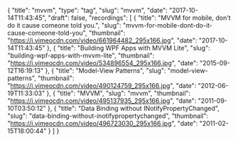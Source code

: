 {
  "title": "mvvm",
  "type": "tag",
  "slug": "mvvm",
  "date": "2017-10-14T11:43:45",
  "draft": false,
  "recordings": [
    {
      "title": "MVVM for mobile, don't do it cause comeone told you.",
      "slug": "mvvm-for-mobile-dont-do-it-cause-comeone-told-you",
      "thumbnail": "https://i.vimeocdn.com/video/661964482_295x166.jpg",
      "date": "2017-10-14T11:43:45"
    },
    {
      "title": "Building WPF Apps with MVVM Lite",
      "slug": "building-wpf-apps-with-mvvm-lite",
      "thumbnail": "https://i.vimeocdn.com/video/534896554_295x166.jpg",
      "date": "2015-09-12T16:19:13"
    },
    {
      "title": "Model-View Patterns",
      "slug": "model-view-patterns",
      "thumbnail": "https://i.vimeocdn.com/video/490124759_295x166.jpg",
      "date": "2012-06-19T11:33:03"
    },
    {
      "title": "MVVM",
      "slug": "mvvm",
      "thumbnail": "https://i.vimeocdn.com/video/495137935_295x166.jpg",
      "date": "2011-09-10T03:50:12"
    },
    {
      "title": "Data Binding without INotifyPropertyChanged",
      "slug": "data-binding-without-inotifypropertychanged",
      "thumbnail": "https://i.vimeocdn.com/video/496723030_295x166.jpg",
      "date": "2011-02-15T18:00:44"
    }
  ]
}